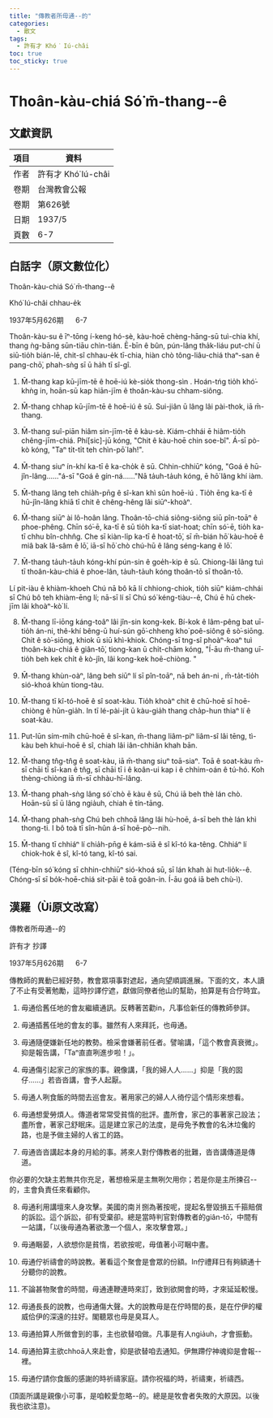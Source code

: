 ```yaml
---
title: "傳教者所毋通--的"
categories:
  - 散文
tags:
  - 許有才 Khó͘ Iú-châi
toc: true
toc_sticky: true
---
```


# Thoân-kàu-chiá Só͘ m̄-thang--ê

## 文獻資訊

| 項目 | 資料 |
|---|---|
| 作者 | 許有才 Khó͘ Iú-châi |
| 卷期 | 台灣教會公報 |
| 卷期 | 第626號 |
| 日期 | 1937/5 |
| 頁數 | 6-7 |

## 白話字（原文數位化）

Thoân-kàu-chiá Só͘ m̄-thang--ê

Khó͘ Iú-châi chhau-e̍k

1937年5月626期      6-7

Thoân-kàu-su ê īⁿ-tōng í-keng hó-sè, kàu-hoē chèng-hāng-sū tuì-chia khí, thang ǹg-bāng sūn-tiāu chìn-tián. Ē-bīn ê bûn, pún-lâng tha̍k-liáu put-chí ū siū-tio̍h bián-lē, chit-sî chhau-e̍k tī-chia, hiàn chò tông-liâu-chiá thaⁿ-san ê pang-chō͘, phah-sǹg sī ū ha̍h tī sî-gî.

1. M̄-thang kap kū-jīm-tē ê hoē-iú kè-sio̍k thong-sìn . Hoán-tńg tio̍h khó͘-khǹg in, hoān-sū kap hiān-jīm ê thoân-kàu-su chham-siông.

2. M̄-thang chhap kū-jīm-tē ê hoē-iú ê sū. Sui-jiân ū lâng lâi pài-thok, iā m̄-thang.

3. M̄-thang suî-piān hiâm sin-jīm-tē ê kàu-sè. Kiám-chhái ē hiâm-tio̍h chêng-jīm-chiá. Phí[sic]-jū kóng, "Chit ê kàu-hoē chin soe-bî". Á-sī pò-kò kóng, "Taⁿ ti̍t-ti̍t teh chìn-pō͘ lah!".

4. M̄-thang siuⁿ ín-khí ka-tī ê ka-cho̍k ê sū. Chhin-chhiūⁿ kóng, "Goá ê hū-jîn-lâng......"á-sī "Goá ê gín-ná......"Nā ta̍uh-ta̍uh kóng, ē hō͘ lâng khí iàm.

5. M̄-thang lâng teh chia̍h-pn̄g ê sî-kan khì sûn hoē-iú . Tio̍h ēng ka-tī ê hū-jîn-lâng khiā tī chit ê chêng-hêng lâi siūⁿ-khoàⁿ.

6. M̄-thang siūⁿ ài lô-hoân lâng. Thoân-tō-chiá siông-siông siū pîn-toāⁿ ê phoe-phêng. Chīn só͘-ē, ka-tī ê sū tio̍h ka-tī siat-hoat; chīn só͘-ē, tio̍h ka-tī chhu bîn-chhn̂g. Che sī kiàn-li̍p ka-tī ê hoat-tō͘, sī m̄-bián hō͘ kàu-hoē ê miâ bak lâ-sâm ê lō͘, iā-sī hō͘ chò chú-hū ê lâng séng-kang ê lō͘.

7. M̄-thang ta̍uh-ta̍uh kóng-khí pún-sin ê goe̍h-kip ê sū. Chiong-lâi lâng tuì tī thoân-kàu-chiá ê phoe-lân, ta̍uh-ta̍uh kóng thoân-tō sī thoân-tō.

Lí pit-iàu ê khiàm-khoeh Chú nā bô kā lí chhiong-chiok, tio̍h siūⁿ kiám-chhái sī Chú bô teh khiàm-ēng lí; nā-sī lí sī Chú só͘ kéng-tiàu--ê, Chú ē hū chek-jīm lâi khoàⁿ-kò͘ lí.

8. M̄-thang lī-iōng káng-toâⁿ lâi jîn-sin kong-kek. Bí-kok ê lâm-pêng bat uī-tio̍h án-ni, thê-khí bêng-ū huí-sún gō͘-chheng kho͘ poê-siông ê sò͘-siōng. Chit ê sò͘-siōng, khiok ū siū khì-khiok. Chóng-sī tng-sî phoàⁿ-koaⁿ tuì thoân-kàu-chiá ê giân-tō͘, tiong-kan ū chi̍t-chām kóng, "Í-āu m̄-thang uī-tio̍h beh kek chi̍t ê kò-jîn, lâi kong-kek hoē-chiòng. "

9. M̄-thang khùn-oàⁿ, lâng beh siūⁿ lí sī pîn-toāⁿ, nā beh án-ni , m̄-ta̍t-tio̍h sió-khoá khùn tiong-tàu.

10. M̄-thang tī kî-tó-hoē ê sî soat-kàu. Tio̍h khoàⁿ chit ê chū-hoē sī hoē-chiòng ê hūn-gia̍h. In tī lé-pài-ji̍t ū kàu-gia̍h thang cha̍p-hun thiaⁿ lí ê soat-kàu.

11. Put-lūn sím-mi̍h chū-hoē ê sî-kan, m̄-thang liâm-piⁿ liâm-sî lâi tēng, tì-kàu beh khui-hoē ê sî, chiah lâi iân-chhiân khah bān.

12. M̄-thang tn̂g-tn̂g ê soat-kàu, iā m̄-thang siuⁿ toā-siaⁿ. Toā ê soat-kàu m̄-sī chāi tī sî-kan ê tn̂g, sī chāi tī i ê koân-ui kap i ê chhim-oán ê tú-hó. Koh thèng-chiòng iā m̄-sī chhàu-hī-lâng.

13. M̄-thang phah-sǹg lâng só͘ chò ē kàu ê sū, Chú iā beh thè lán chò. Hoān-sū sī ū lâng ngia̍uh, chiah ē tín-tāng.

14. M̄-thang phah-sǹg Chú beh chhoā lâng lâi hù-hoē, á-sī beh thè lán khì thong-ti. I bô toà tī sîn-hûn á-sī hoē-pò--nih.

15. M̄-thang tī chhiáⁿ lí chia̍h-pn̄g ê kám-siā ê sî kî-tó ka-têng. Chhiáⁿ lí chiok-hok ê sî, kî-tó tang, kî-tó sai.

(Téng-bīn só͘ kóng sī chhin-chhiūⁿ sió-khoá sū, sī lán khah ài hut-lio̍k--ê. Chóng-sī sī bo̍k-hoē-chiá sit-pāi ê toā goân-in. Í-āu goá iā beh chù-ì).

## 漢羅（Ùi原文改寫）

傳教者所毋通--的

許有才 抄譯

1937年5月626期      6-7

傳教師的異動已經好勢，教會眾項事對遮起，通向望順調進展。下面的文，本人讀了不止有受著勉勵，這時抄譯佇遮，獻做同僚者他山的幫助，拍算是有合佇時宜。

1. 毋通佮舊任地的會友繼續通訊。反轉著苦勸in，凡事佮新任的傳教師參詳。

2. 毋通插舊任地的會友的事。雖然有人來拜託，也毋通。

3. 毋通隨便嫌新任地的教勢。檢采會嫌著前任者。譬喻講，「這个教會真衰微」。抑是報告講，「Taⁿ直直咧進步啦！」。

4. 毋通傷引起家己的家族的事。親像講，「我的婦人人......」抑是「我的囡仔......」若沓沓講，會予人起厭。

5. 毋通人咧食飯的時間去巡會友。著用家己的婦人人徛佇這个情形來想看。

6. 毋通想愛勞煩人。傳道者常常受貧惰的批評。盡所會，家己的事著家己設法；盡所會，著家己舒眠床。這是建立家己的法度，是毋免予教會的名沐垃儳的路，也是予做主婦的人省工的路。

7. 毋通沓沓講起本身的月給的事。將來人對佇傳教者的批難，沓沓講傳道是傳道。

你必要的欠缺主若無共你充足，著想檢采是主無咧欠用你；若是你是主所揀召--的，主會負責任來看顧你。

8. 毋通利用講壇來人身攻擊。美國的南爿捌為著按呢，提起名譽毀損五千箍賠償的訴訟。這个訴訟，卻有受棄卻。總是當時判官對傳教者的giân-tō͘，中間有一站講，「以後毋通為著欲激一个個人，來攻擊會眾。」

9. 毋通睏晏，人欲想你是貧惰，若欲按呢，毋值著小可睏中晝。

10. 毋通佇祈禱會的時說教。著看這个聚會是會眾的份額。In佇禮拜日有夠額通十分聽你的說教。

11. 不論甚物聚會的時間，毋通連鞭連時來訂，致到欲開會的時，才來延延較慢。

12. 毋通長長的說教，也毋通傷大聲。大的說教毋是在佇時間的長，是在佇伊的權威佮伊的深遠的拄好。閣聽眾也毋是臭耳人。

13. 毋通拍算人所做會到的事，主也欲替咱做。凡事是有人ngia̍uh，才會振動。

14. 毋通拍算主欲chhoā人來赴會，抑是欲替咱去通知。伊無蹛佇神魂抑是會報--裡。

15. 毋通佇請你食飯的感謝的時祈禱家庭。請你祝福的時，祈禱東，祈禱西。

(頂面所講是親像小可事，是咱較愛忽略--的。總是是牧會者失敗的大原因。以後我也欲注意)。
